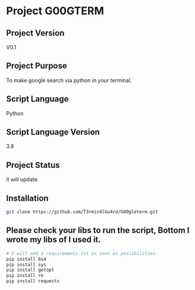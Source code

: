 # Project G00GTERM
## Project Version 
V0.1
## Project Purpose 
To make google search via python in your terminal.
## Script Language 
Python 
## Script Language Version 
3.8
## Project Status 
it will update.
## Installation 
```bash 
git clone https://github.com/T3rmin4lGu4rd/G00gleterm.git
```

## Please check your libs to run the script, Bottom I wrote my libs of I used it.
```bash
# I will add a requirements.txt as soon as possibilities.
pip install bs4
pip install sys
pip install getopt
pip install re
pip install requests
```
